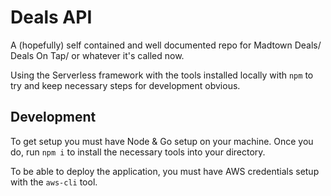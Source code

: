 # Deals API

A (hopefully) self contained and well documented repo for Madtown Deals/ Deals On Tap/ or whatever it's called now.

Using the Serverless framework with the tools installed locally with `npm` to try and keep necessary steps for development obvious.


## Development

To get setup you must have Node & Go setup on your machine.  Once you do, run `npm i` to install the necessary tools into your directory.

To be able to deploy the application, you must have AWS credentials setup with the `aws-cli` tool.